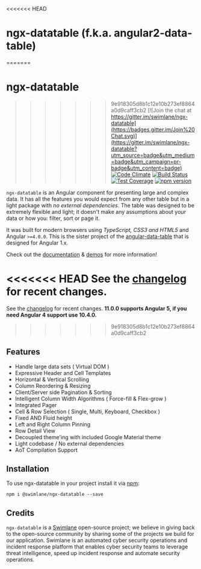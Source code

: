 <<<<<<< HEAD
# ngx-datatable (f.k.a. angular2-data-table)
=======
# ngx-datatable
>>>>>>> 9e918305d8b1c12e10b273ef8864a0d9caff3cb2
[![Join the chat at https://gitter.im/swimlane/ngx-datatable](https://badges.gitter.im/Join%20Chat.svg)](https://gitter.im/swimlane/ngx-datatable?utm_source=badge&utm_medium=badge&utm_campaign=pr-badge&utm_content=badge) 
[![Code Climate](https://codeclimate.com/github/swimlane/ngx-datatable/badges/gpa.svg)](https://codeclimate.com/github/swimlane/ngx-datatable)
[![Build Status](https://travis-ci.org/swimlane/ngx-datatable.svg?branch=master)](https://travis-ci.org/swimlane/ngx-datatable)
[![Test Coverage](https://codeclimate.com/github/swimlane/ngx-datatable/badges/coverage.svg)](https://codeclimate.com/github/swimlane/ngx-datatable/coverage)
[![npm version](https://badge.fury.io/js/%40swimlane%2Fngx-datatable.svg)](https://badge.fury.io/js/%40swimlane%2Fngx-datatable)

`ngx-datatable` is an Angular component for presenting large and complex data.  It has all the features you would expect from any other table but in a light package with _no external dependencies_. The table was designed to be extremely flexible and light; it doesn't make any assumptions about your data or how you: filter, sort or page it.

It was built for modern browsers using _TypeScript, CSS3 and HTML5_ and Angular `>=4.0.0`. This is the sister project of the [angular-data-table](https://github.com/swimlane/angular-data-table) that is designed for Angular 1.x.

Check out the [documentation](https://swimlane.gitbooks.io/ngx-datatable/) & [demos](http://swimlane.github.io/ngx-datatable/) for more information!

<<<<<<< HEAD
See the [changelog](https://github.com/swimlane/ngx-datatable/blob/master/docs/changelog.md) for recent changes.
=======
See the [changelog](https://github.com/swimlane/ngx-datatable/blob/master/docs/changelog.md) for recent changes. **11.0.0 supports Angular 5, if you need Angular 4 support use 10.4.0.**
>>>>>>> 9e918305d8b1c12e10b273ef8864a0d9caff3cb2

## Features
- Handle large data sets ( Virtual DOM )
- Expressive Header and Cell Templates
- Horizontal & Vertical Scrolling
- Column Reordering & Resizing
- Client/Server side Pagination & Sorting
- Intelligent Column Width Algorithms ( Force-fill & Flex-grow )
- Integrated Pager
- Cell & Row Selection ( Single, Multi, Keyboard, Checkbox )
- Fixed AND Fluid height
- Left and Right Column Pinning
- Row Detail View
- Decoupled theme'ing with included Google Material theme
- Light codebase / No external dependencies
- AoT Compilation Support

## Installation
To use ngx-datatable in your project install it via [npm](https://www.npmjs.com/package/@swimlane/ngx-datatable):
```
npm i @swimlane/ngx-datatable --save
```

## Credits
`ngx-datatable` is a [Swimlane](http://swimlane.com) open-source project; we believe in giving back to the open-source community by sharing some of the projects we build for our application. Swimlane is an automated cyber security operations and incident response platform that enables cyber security teams to leverage threat intelligence, speed up incident response and automate security operations.
